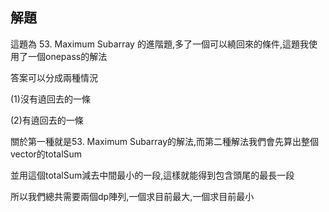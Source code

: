 ## 解題
這題為 53. Maximum Subarray 的進階題,多了一個可以繞回來的條件,這題我使用了一個onepass的解法

答案可以分成兩種情況

(1)沒有遶回去的一條

(2)有遶回去的一條

關於第一種就是53. Maximum Subarray的解法,而第二種解法我們會先算出整個vector的totalSum

並用這個totalSum減去中間最小的一段,這樣就能得到包含頭尾的最長一段

所以我們總共需要兩個dp陣列,一個求目前最大,一個求目前最小